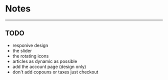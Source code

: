 # Notes
---

## TODO
- responive design
- the slider
- the rotating icons
- articles as dynamic as possible
- add the account page (design only)
- don't add copouns or taxes just checkout
